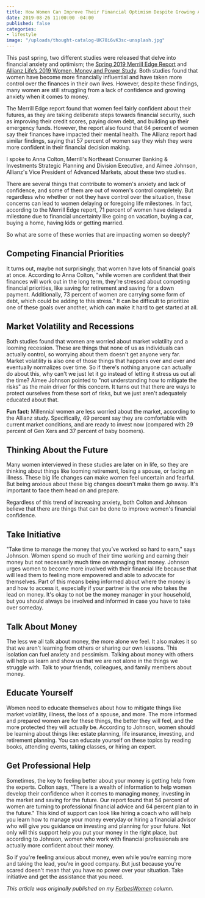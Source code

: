 ```yaml
---
title: How Women Can Improve Their Financial Optimism Despite Growing Anxieties
date: 2019-08-26 11:00:00 -04:00
published: false
categories:
- lifestyle
image: "/uploads/thought-catalog-UK78i6vK3sc-unsplash.jpg"
---
```


This past spring, two different studies were released that delve into financial anxiety and optimism; the [Spring 2019 Merrill Edge Report](https://www.merrilledge.com/report) and [Allianz Life’s 2019 Women, Money and Power Study](https://www.allianzlife.com/about/news-and-events/news-releases/Women-Report-Steady-Decline-in-Financial-Confidence). Both studies found that women have become more financially influential and have taken more control over the finances in their own lives. However, despite these findings, many women are still struggling from a lack of confidence and growing anxiety when it comes to money.

The Merrill Edge report found that women feel fairly confident about their futures, as they are taking deliberate steps towards financial security, such as improving their credit scores, paying down debt, and building up their emergency funds. However, the report also found that 64 percent of women say their finances have impacted their mental health. The Allianz report had similar findings, saying that 57 percent of women say they wish they were more confident in their financial decision making.

I spoke to Anna Colton, Merrill's Northeast Consumer Banking & Investments Strategic Planning and Division Executive, and Aimee Johnson, Allianz's Vice President of Advanced Markets, about these two studies.

There are several things that contribute to women's anxiety and lack of confidence, and some of them are out of women's control completely. But regardless who whether or not they have control over the situation, these concerns can lead to women delaying or foregoing life milestones. In fact, according to the Merrill Edge report, 71 percent of women have delayed a milestone due to financial uncertainty like going on vacation, buying a car, buying a home, having kids or getting married.

So what are some of these worries that are impacting women so deeply?

## Competing Financial Priorities

It turns out, maybe not surprisingly, that women have lots of financial goals at once. According to Anna Colton, "while women are confident that their finances will work out in the long term, they’re stressed about competing financial priorities, like saving for retirement and saving for a down payment. Additionally, 73 percent of women are carrying some form of debt, which could be adding to this stress." It can be difficult to prioritize one of these goals over another, which can make it hard to get started at all.

## **Market Volatility and Recessions**

Both studies found that women are worried about market volatility and a looming recession. These are things that none of us as individuals can actually control, so worrying about them doesn't get anyone very far. Market volatility is also one of those things that happens over and over and eventually normalizes over time. So if there's nothing anyone can actually do about this, why can't we just let it go instead of letting it stress us out all the time? Aimee Johnson pointed to "not understanding how to mitigate the risks" as the main driver for this concern. It turns out that there are ways to protect ourselves from these sort of risks, but we just aren't adequately educated about that.

**Fun fact:** Millennial women are less worried about the market, according to the Allianz study. Specifically, 49 percent say they are comfortable with current market conditions, and are ready to invest now (compared with 29 percent of Gen Xers and 37 percent of baby boomers).

## **Thinking About the Future**

Many women interviewed in these studies are later on in life, so they are thinking about things like looming retirement, losing a spouse, or facing an illness. These big life changes can make women feel uncertain and fearful. But being anxious about these big changes doesn't make them go away. It's important to face them head on and prepare.

Regardless of this trend of increasing anxiety, both Colton and Johnson believe that there are things that can be done to improve women's financial confidence.

## **Take Initiative**

"Take time to manage the money that you’ve worked so hard to earn," says Johnson. Women spend so much of their time working and earning their money but not necessarily much time on managing that money. Johnson urges women to become more involved with their financial life because that will lead them to feeling more empowered and able to advocate for themselves. Part of this means being informed about where the money is and how to access it, especially if your partner is the one who takes the lead on money. It's okay to not be the money manager in your household, but you should always be involved and informed in case you have to take over someday.

## **Talk About Money**

The less we all talk about money, the more alone we feel. It also makes it so that we aren't learning from others or sharing our own lessons. This isolation can fuel anxiety and pessimism. Talking about money with others will help us learn and show us that we are not alone in the things we struggle with. Talk to your friends, colleagues, and family members about money.

## **Educate Yourself**

Women need to educate themselves about how to mitigate things like market volatility, illness, the loss of a spouse, and more. The more informed and prepared women are for these things, the better they will feel, and the more protected they will actually be. According to Johnson, women should be learning about things like: estate planning, life insurance, investing, and retirement planning. You can educate yourself on these topics by reading books, attending events, taking classes, or hiring an expert.

## **Get Professional Help**

Sometimes, the key to feeling better about your money is getting help from the experts. Colton says, "There is a wealth of information to help women develop their confidence when it comes to managing money, investing in the market and saving for the future. Our report found that 54 percent of women are turning to professional financial advice and 64 percent plan to in the future." This kind of support can look like hiring a coach who will help you learn how to manage your money everyday or hiring a financial advisor who will give you guidance on investing and planning for your future. Not only will this support help you put your money in the right place, but according to Johnson, women who work with financial professionals are actually more confident about their money.

So if you're feeling anxious about money, even while you're earning more and taking the lead, you're in good company. But just because you're scared doesn't mean that you have no power over your situation. Take initiative and get the assistance that you need.

*This article was originally published on my [ForbesWomen](https://www.forbes.com/sites/maggiegermano/2019/07/29/how-women-can-improve-their-financial-optimism-despite-growing-anxieties/#3cff45da1cf8) column.*
